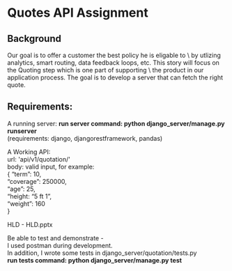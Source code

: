 # Quotes API Assignment

## Background
Our goal is to offer a customer the best policy he is eligable to \ by utlizing analytics, smart routing, data feedback loops, etc.
This story will focus on the Quoting step which is one part of supporting \ the product in our application process.
The goal is to develop a server that can fetch the right quote.

## Requirements:

A running server:
    **run server command: python django_server/manage.py runserver**\
   (requirements: django, djangorestframework, pandas)

A Working API: \
url: 'api/v1/quotation/' \
body: valid input, for example: \
        {
            “term”: 10,\
            “coverage”: 250000,\
            “age”: 25,\
            “height: “5 ft 1”,\
            “weight”: 160\
        }

HLD - HLD.pptx

Be able to test and demonstrate - \
I used postman during development.\
    In addition, I wrote some tests in django_server/quotation/tests.py\
    **run tests command: python django_server/manage.py test**